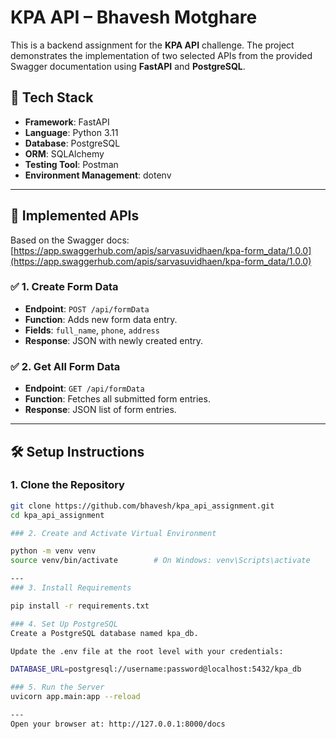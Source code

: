 # KPA API  – Bhavesh Motghare

This is a backend assignment for the **KPA API** challenge. The project demonstrates the implementation of two selected APIs from the provided Swagger documentation using **FastAPI** and **PostgreSQL**.

## 🚀 Tech Stack

- **Framework**: FastAPI
- **Language**: Python 3.11
- **Database**: PostgreSQL
- **ORM**: SQLAlchemy
- **Testing Tool**: Postman
- **Environment Management**: dotenv

---

## 📌 Implemented APIs

Based on the Swagger docs: [https://app.swaggerhub.com/apis/sarvasuvidhaen/kpa-form_data/1.0.0](https://app.swaggerhub.com/apis/sarvasuvidhaen/kpa-form_data/1.0.0)

### ✅ 1. Create Form Data  
- **Endpoint**: `POST /api/formData`
- **Function**: Adds new form data entry.
- **Fields**: `full_name`, `phone`, `address`
- **Response**: JSON with newly created entry.

### ✅ 2. Get All Form Data  
- **Endpoint**: `GET /api/formData`
- **Function**: Fetches all submitted form entries.
- **Response**: JSON list of form entries.

---

## 🛠️ Setup Instructions

### 1. Clone the Repository

```bash
git clone https://github.com/bhavesh/kpa_api_assignment.git
cd kpa_api_assignment

### 2. Create and Activate Virtual Environment

python -m venv venv
source venv/bin/activate        # On Windows: venv\Scripts\activate

---
### 3. Install Requirements

pip install -r requirements.txt

### 4. Set Up PostgreSQL
Create a PostgreSQL database named kpa_db.

Update the .env file at the root level with your credentials:

DATABASE_URL=postgresql://username:password@localhost:5432/kpa_db

### 5. Run the Server
uvicorn app.main:app --reload

---
Open your browser at: http://127.0.0.1:8000/docs

